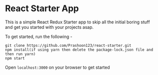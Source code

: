 # React Starter App

This is a simple React Redux Starter app to skip all the initial boring stuff and get you started with your projects asap.

To get started, run the following - 

```
git clone https://github.com/Prashoon123/react-starter.git
npm install(if using yarn then delete the package-lock.json file and then run yarn)
npm start
```

Open `localhost:3000` on your browser to get started
